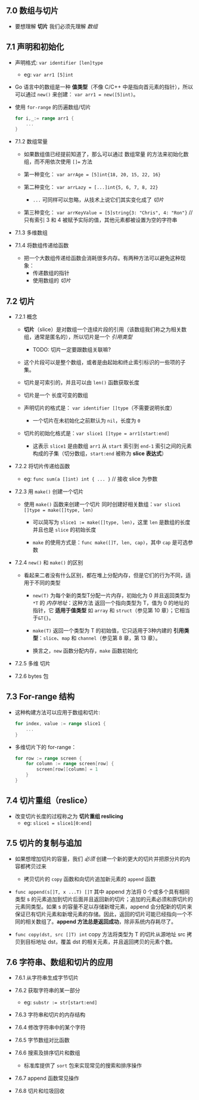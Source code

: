 ## 7.0 数组与切片
* 要想理解 __切片__ 我们必须先理解 _数组_


## 7.1 声明和初始化
* 声明格式: `var identifier [len]type`
    * eg: `var arr1 [5]int`

* Go 语言中的数组是一种 __值类型__（不像 C/C++ 中是指向首元素的指针），所以可以通过 `new()` 来创建： `var arr1 = new([5]int)`。

* 使用 `for-range` 的历遍数组/切片
    ```go
    for i,_:= range arr1 {
        ...
    }
    ```

* 7.1.2 数组常量
    * 如果数组值已经提前知道了，那么可以通过 数组常量 的方法来初始化数组，而不用依次使用 `[]=` 方法

    * 第一种变化： `var arrAge = [5]int{18, 20, 15, 22, 16}`

    * 第二种变化： `var arrLazy = [...]int{5, 6, 7, 8, 22}` 
        * `...` 可同样可以忽略，从技术上说它们其实变化成了 _切片_

    * 第三种变化： `var arrKeyValue = [5]string{3: "Chris", 4: "Ron"}` // 只有索引 3 和 4 被赋予实际的值，其他元素都被设置为空的字符串

* 7.1.3 多维数组

* 7.1.4 将数组传递给函数
    * 把一个大数组传递给函数会消耗很多内存。有两种方法可以避免这种现象：
        * 传递数组的指针
        * 使用数组的 _切片_


## 7.2 切片
* 7.2.1 概念
    * __切片__（slice）是对数组一个连续片段的引用（该数组我们称之为相关数组，通常是匿名的），所以切片是一个 _引用类型_
        * TODO: 切片一定要跟数组关联嘛?

    * 这个片段可以是整个数组，或者是由起始和终止索引标识的一些项的子集。

    * 切片是可索引的，并且可以由 `len()` 函数获取长度

    * 切片是一个 长度可变的数组

    * 声明切片的格式是： `var identifier []type`（不需要说明长度）
        * 一个切片在未初始化之前默认为 `nil`，长度为 `0`
    
    * 切片的初始化格式是：`var slice1 []type = arr1[start:end]`
        * 这表示 `slice1` 是由数组 `arr1` 从 `start` 索引到 `end-1` 索引之间的元素构成的子集（切分数组，`start:end` 被称为 __slice 表达式__）


* 7.2.2 将切片传递给函数
    * eg: `func sum(a []int) int { ... }` // 接收 slice 为参数


* 7.2.3 用 `make()` 创建一个切片
    * 使用 `make()` 函数来创建一个切片 同时创建好相关数组：`var slice1 []type = make([]type, len)`
        * 可以简写为 `slice1 := make([]type, len)`，这里 `len` 是数组的长度并且也是 `slice` 的初始长度

        * `make` 的使用方式是：`func make([]T, len, cap)`，其中 `cap` 是可选参数

* 7.2.4 `new()` 和 `make()` 的区别
    * 看起来二者没有什么区别，都在堆上分配内存，但是它们的行为不同，适用于不同的类型
        * `new(T)` 为每个新的类型T分配一片内存，初始化为 0 并且返回类型为 `*T` 的 _内存地址_：这种方法 返回一个指向类型为 T，值为 0 的地址的指针，它 __适用于值类型__ 如 `array` 和 `struct`（参见第 10 章）；它相当于`&T{}`。
        
        * `make(T)` 返回一个类型为 T 的初始值，它只适用于3种内建的 __引用类型__：`slice`、`map` 和 `channel`（参见第 8 章，第 13 章）。

        * 换言之，`new` 函数分配内存，`make` 函数初始化

* 7.2.5 多维 切片

* 7.2.6 bytes 包


## 7.3 For-range 结构
* 这种构建方法可以应用于数组和切片:
    ```go
    for index, value := range slice1 {
        ...
    }
    ```

* 多维切片下的 for-range：
    ```go
    for row := range screen {
        for column := range screen[row] {
            screen[row][column] = 1
        }
    }
    ```


## 7.4 切片重组（reslice）
* 改变切片长度的过程称之为 __切片重组 reslicing__
    * eg: `slice1 = slice1[0:end]`


## 7.5 切片的复制与追加
* 如果想增加切片的容量，我们 _必须_ 创建一个新的更大的切片并把原分片的内容都拷贝过来
    * 拷贝切片的 `copy` 函数和向切片追加新元素的 `append` 函数

* `func append(s[]T, x ...T) []T` 其中 append 方法将 0 个或多个具有相同类型 s 的元素追加到切片后面并且返回新的切片；追加的元素必须和原切片的元素同类型。如果 s 的容量不足以存储新增元素，append 会分配新的切片来保证已有切片元素和新增元素的存储。因此，返回的切片可能已经指向一个不同的相关数组了。__append 方法总是返回成功__，除非系统内存耗尽了。

* `func copy(dst, src []T) int` copy 方法将类型为 T 的切片从源地址 src 拷贝到目标地址 dst，覆盖 dst 的相关元素，并且返回拷贝的元素个数。


## 7.6 字符串、数组和切片的应用
* 7.6.1 从字符串生成字节切片

* 7.6.2 获取字符串的某一部分
    * eg: `substr := str[start:end]`

* 7.6.3 字符串和切片的内存结构

* 7.6.4 修改字符串中的某个字符

* 7.6.5 字节数组对比函数

* 7.6.6 搜索及排序切片和数组
    * 标准库提供了 `sort` 包来实现常见的搜索和排序操作

* 7.6.7 append 函数常见操作

* 7.6.8 切片和垃圾回收
